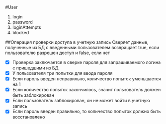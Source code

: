 #User

1. login
2. password
3. loginAttempts
4. blocked

##Операция проверки доступа в учетную запись Сверяет данные, полученные из БД с введенными пользователем возвращает true, если пользователю разрешен доступ и false, если нет

 - [x] Проверка заключается в сверке пароля для запрашиваемого логина с пришедшими из БД
 - [x] У пользователя три попытки для ввода пароля
 - [x] Если пароль введен неправильно, количество попыток уменьшается на 1
 - [x] Если количество попыток закончилось, значит пользователь должен быть заблокирован
 - [x] Если пользователь заблокирован, он не может войти в учетную запись
 - [x] Если пароль введен правильно, то количество попыток должно быть восстановлено
